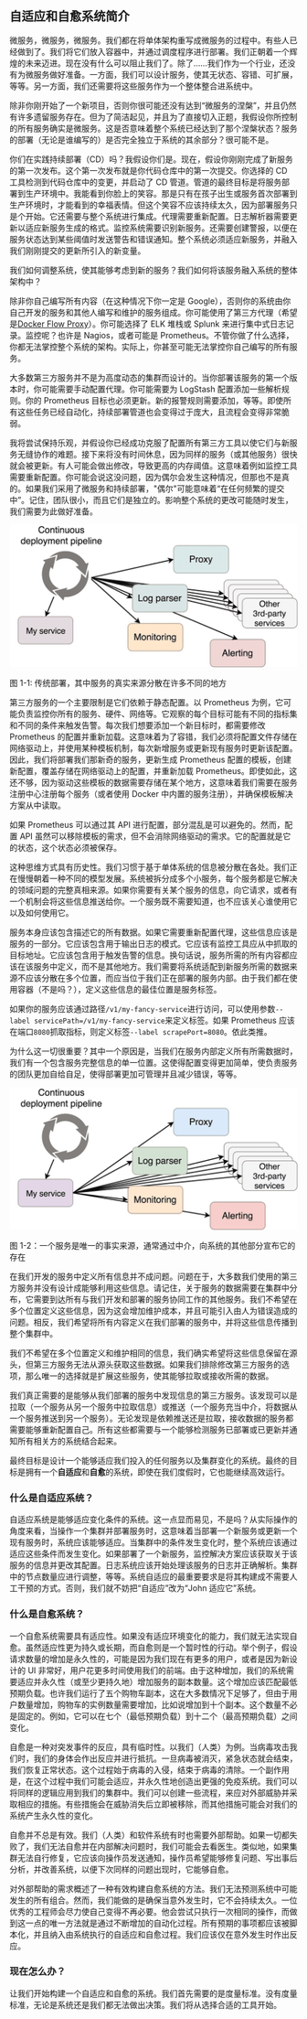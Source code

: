 ## 自适应和自愈系统简介

微服务，微服务，微服务。我们都在将单体架构重写成微服务的过程中。有些人已经做到了。我们将它们放入容器中，并通过调度程序进行部署。我们正朝着一个辉煌的未来迈进。现在没有什么可以阻止我们了。除了……我们作为一个行业，还没有为微服务做好准备。一方面，我们可以设计服务，使其无状态、容错、可扩展，等等。另一方面，我们还需要将这些服务作为一个整体整合进系统中。

除非你刚开始了一个新项目，否则你很可能还没有达到“微服务的涅槃”，并且仍然有许多遗留服务存在。但为了简洁起见，并且为了直接切入正题，我假设你所控制的所有服务确实是微服务。这是否意味着整个系统已经达到了那个涅槃状态？服务的部署（无论是谁编写的）是否完全独立于系统的其余部分？很可能不是。

你们在实践持续部署（CD）吗？我假设你们是。现在，假设你刚刚完成了新服务的第一次发布。这个第一次发布就是你代码仓库中的第一次提交。你选择的 CD 工具检测到代码仓库中的变更，并启动了 CD 管道。管道的最终目标是将服务部署到生产环境中。我能看到你脸上的笑容。那是只有在孩子出生或服务首次部署到生产环境时，才能看到的幸福表情。但这个笑容不应该持续太久，因为部署服务只是个开始。它还需要与整个系统进行集成。代理需要重新配置。日志解析器需要更新以适应新服务生成的格式。监控系统需要识别新服务。还需要创建警报，以便在服务状态达到某些阈值时发送警告和错误通知。整个系统必须适应新服务，并融入我们刚刚提交的更新所引入的新变量。

我们如何调整系统，使其能够考虑到新的服务？我们如何将该服务融入系统的整体架构中？

除非你自己编写所有内容（在这种情况下你一定是 Google），否则你的系统由你自己开发的服务和其他人编写和维护的服务组成。你可能使用了第三方代理（希望是[Docker Flow Proxy](http://proxy.dockerflow.com)）。你可能选择了 ELK 堆栈或 Splunk 来进行集中式日志记录。监控呢？也许是 Nagios，或者可能是 Prometheus。不管你做了什么选择，你都无法掌控整个系统的架构。实际上，你甚至可能无法掌控你自己编写的所有服务。

大多数第三方服务并不是为高度动态的集群而设计的。当你部署该服务的第一个版本时，你可能需要手动配置代理。你可能需要为 LogStash 配置添加一些解析规则。你的 Prometheus 目标也必须更新。新的报警规则需要添加，等等。即使所有这些任务已经自动化，持续部署管道也会变得过于庞大，且流程会变得非常脆弱。

我将尝试保持乐观，并假设你已经成功克服了配置所有第三方工具以使它们与新服务无缝协作的难题。接下来将没有时间休息，因为同样的服务（或其他服务）很快就会被更新。有人可能会做出修改，导致更高的内存阈值。这意味着例如监控工具需要重新配置。你可能会说这没问题，因为偶尔会发生这种情况，但那也不是真的。如果我们采用了微服务和持续部署，"偶尔"可能意味着“在任何频繁的提交中”。记住，团队很小，而且它们是独立的。影响整个系统的更改可能随时发生，我们需要为此做好准备。

![图 1-1: 传统部署，其中服务的真实来源分散在许多不同的地方](img/00005.jpeg)

图 1-1: 传统部署，其中服务的真实来源分散在许多不同的地方

第三方服务的一个主要限制是它们依赖于静态配置。以 Prometheus 为例，它可能负责监控你所有的服务、硬件、网络等。它观察的每个目标可能有不同的指标集和不同的条件来触发告警。每次我们想要添加一个新目标时，都需要修改 Prometheus 的配置并重新加载。这意味着为了容错，我们必须将配置文件存储在网络驱动上，并使用某种模板机制，每次新增服务或更新现有服务时更新该配置。因此，我们将部署我们那新奇的服务，更新生成 Prometheus 配置的模板，创建新配置，覆盖存储在网络驱动上的配置，并重新加载 Prometheus。即使如此，这还不够，因为驱动这些模板的数据需要存储在某个地方，这意味着我们需要在服务注册中心注册每个服务（或者使用 Docker 中内置的服务注册），并确保模板解决方案从中读取。

如果 Prometheus 可以通过其 API 进行配置，部分混乱是可以避免的。然而，配置 API 虽然可以移除模板的需求，但不会消除网络驱动的需求。它的配置就是它的状态，这个状态必须被保存。

这种思维方式具有历史性。我们习惯于基于单体系统的信息被分散在各处。我们正在慢慢朝着一种不同的模型发展。系统被拆分成多个小服务，每个服务都是它解决的领域问题的完整真相来源。如果你需要有关某个服务的信息，向它请求，或者有一个机制会将这些信息推送给你。一个服务既不需要知道，也不应该关心谁使用它以及如何使用它。

服务本身应该包含描述它的所有数据。如果它需要重新配置代理，这些信息应该是服务的一部分。它应该包含用于输出日志的模式。它应该有监控工具应从中抓取的目标地址。它应该包含用于触发告警的信息。换句话说，服务所需的所有内容都应该在该服务中定义，而不是其他地方。我们需要将系统适配到新服务所需的数据来源不应该分散在多个位置，而应当位于我们正在部署的服务内部。由于我们都在使用容器（不是吗？），定义这些信息的最佳位置是服务标签。

如果你的服务应该通过路径`/v1/my-fancy-service`进行访问，可以使用参数`--label servicePath=/v1/my-fancy-service`来定义标签。如果 Prometheus 应该在端口`8080`抓取指标，则定义标签`--label scrapePort=8080`。依此类推。

为什么这一切很重要？其中一个原因是，当我们在服务内部定义所有所需数据时，我们有一个包含服务完整信息的单一位置。这使得配置变得更加简单，使负责服务的团队更加自给自足，使得部署更加可管理并且减少错误，等等。

![图 1-2：一个服务是唯一的事实来源，通常通过中介，向系统的其他部分宣布它的存在](img/00006.jpeg)

图 1-2：一个服务是唯一的事实来源，通常通过中介，向系统的其他部分宣布它的存在

在我们开发的服务中定义所有信息并不成问题。问题在于，大多数我们使用的第三方服务并没有设计成能够利用这些信息。请记住，关于服务的数据需要在集群中分布，它需要到达所有与我们开发和部署的服务协同工作的其他服务。我们不希望在多个位置定义这些信息，因为这会增加维护成本，并且可能引入由人为错误造成的问题。相反，我们希望将所有内容定义在我们部署的服务中，并将这些信息传播到整个集群中。

我们不希望在多个位置定义和维护相同的信息，我们确实希望将这些信息保留在源头，但第三方服务无法从源头获取这些数据。如果我们排除修改第三方服务的选项，那么唯一的选择就是扩展这些服务，使其能够拉取或接收所需的数据。

我们真正需要的是能够从我们部署的服务中发现信息的第三方服务。该发现可以是拉取（一个服务从另一个服务中拉取信息）或推送（一个服务充当中介，将数据从一个服务推送到另一个服务）。无论发现是依赖推送还是拉取，接收数据的服务都需要能够重新配置自己。所有这些都需要与一个能够检测服务已部署或已更新并通知所有相关方的系统结合起来。

最终目标是设计一个能够适应我们投入的任何服务以及集群变化的系统。最终的目标是拥有一个**自适应**和**自愈**的系统，即使在我们度假时，它也能继续高效运行。

### 什么是自适应系统？

自适应系统是能够适应变化条件的系统。这一点显而易见，不是吗？从实际操作的角度来看，当操作一个集群并部署服务时，这意味着当部署一个新服务或更新一个现有服务时，系统应该能够适应。当集群中的条件发生变化时，整个系统应该通过适应这些条件而发生变化。如果部署了一个新服务，监控解决方案应该获取关于该服务的信息并更改其配置。日志系统应该开始处理该服务的日志并正确解析。集群中的节点数量应进行调整，等等。系统自适应的最重要要求是将其构建成不需要人工干预的方式。否则，我们就不妨把“自适应”改为“John 适应它”系统。

### 什么是自愈系统？

一个自愈系统需要具有适应性。如果没有适应环境变化的能力，我们就无法实现自愈。虽然适应性更为持久或长期，而自愈则是一个暂时性的行动。举个例子，假设请求数量的增加是永久性的，可能是因为我们现在有更多的用户，或者是因为新设计的 UI 非常好，用户花更多时间使用我们的前端。由于这种增加，我们的系统需要适应并永久性（或至少更持久地）增加服务的副本数量。这个增加应该匹配最低预期负载。也许我们运行了五个购物车副本，这在大多数情况下足够了，但由于用户数量增加，购物车的实例数量需要增加，比如说增加到十个副本。这个数量不必是固定的。例如，它可以在七个（最低预期负载）到十二个（最高预期负载）之间变化。

自愈是一种对突发事件的反应，具有临时性。以我们（人类）为例。当病毒攻击我们时，我们的身体会作出反应并进行抵抗。一旦病毒被消灭，紧急状态就会结束，我们恢复正常状态。这个过程始于病毒的入侵，结束于病毒的清除。一个副作用是，在这个过程中我们可能会适应，并永久性地创造出更强的免疫系统。我们可以将同样的逻辑应用到我们的集群中。我们可以创建一些流程，来应对外部威胁并采取相应的措施。有些措施会在威胁消失后立即被移除，而其他措施可能会对我们的系统产生永久性的变化。

自愈并不总是有效。我们（人类）和软件系统有时也需要外部帮助。如果一切都失败了，我们无法自愈并在内部解决问题时，我们可能会去看医生。类似地，如果集群无法自行修复，它应该向操作员发送通知，操作员希望能够修复问题、写出事后分析，并改善系统，以便下次同样的问题出现时，它能够自愈。

对外部帮助的需求概述了一种有效构建自愈系统的方法。我们无法预测系统中可能发生的所有组合。然而，我们能做的是确保当意外发生时，它不会持续太久。一位优秀的工程师会尽力使自己变得不再必要。他会尝试只执行一次相同的操作，而做到这一点的唯一方法就是通过不断增加的自动化过程。所有预期的事项都应该被脚本化，并且纳入由系统执行的自适应和自愈过程。我们应该仅在意外发生时作出反应。

### 现在怎么办？

让我们开始构建一个自适应和自愈的系统。我们首先需要的是度量标准。没有度量标准，无论是系统还是我们都无法做出决策。我们将从选择合适的工具开始。
